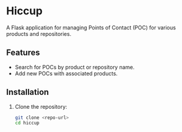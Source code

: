 # 
# Hiccup

A Flask application for managing Points of Contact (POC) for various products and repositories.

## Features
- Search for POCs by product or repository name.
- Add new POCs with associated products.

## Installation
1. Clone the repository:
   ```bash
   git clone <repo-url>
   cd hiccup
